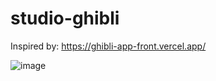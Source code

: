 # studio-ghibli

Inspired by: https://ghibli-app-front.vercel.app/

![image](https://user-images.githubusercontent.com/58992828/193478304-3dcb2716-0eda-478d-9a46-774f9c3fd2c9.png)
